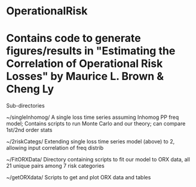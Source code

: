 # OperationalRisk
# Contains code to generate figures/results in "Estimating the Correlation of Operational Risk Losses" by Maurice L. Brown & Cheng Ly

Sub-directories

~/singleInhomog/ A single loss time series assuming Inhomog PP freq model; Contains scripts to run Monte Carlo and our theory; can compare 1st/2nd order stats

~/2riskCategs/ Extending single loss time series model (above) to 2, allowing input correlation of freq distrib

~/FitORXData/  Directory containing scripts to fit our model to ORX data, all 21 unique pairs among 7 risk categories

~/getORXdata/  Scripts to get and plot ORX data and tables

